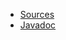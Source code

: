 * [Sources](https://github.com/Nasdanika/core/tree/master/http)
* [Javadoc](https://javadoc.io/doc/org.nasdanika.core/http/latest/org.nasdanika.http/module-summary.html)
